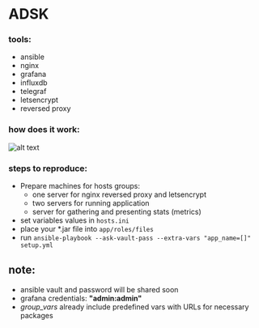 # ADSK

### tools:

* ansible
* nginx
* grafana
* influxdb
* telegraf
* letsencrypt
* reversed proxy

### how does it work:

![alt text](https://i.imgur.com/82NV40x.png "Project structure")

### steps to reproduce:

* Prepare machines for hosts groups:
    * one server for nginx reversed proxy and letsencrypt
    * two servers for running application
    * server for gathering and presenting stats (metrics)
* set variables values in `hosts.ini` 
* place your *.jar file into `app/roles/files`
* run `ansible-playbook --ask-vault-pass --extra-vars "app_name=[]" setup.yml`

## note:

* ansible vault and password will be shared soon
* grafana credentials: **"admin:admin"**
* *group_vars* already include predefined vars with URLs for necessary packages
